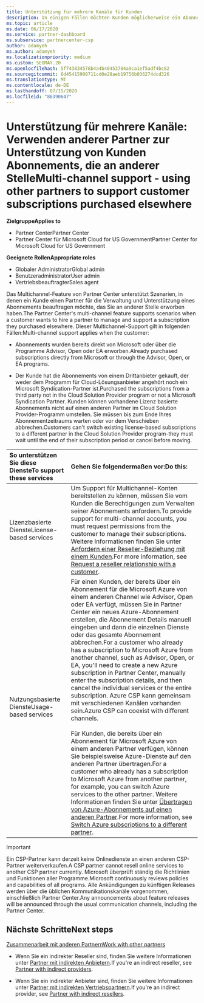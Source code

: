 ```yaml
---
title: Unterstützung für mehrere Kanäle für Kunden
description: In einigen Fällen möchten Kunden möglicherweise ein Abonnement bereitstellen und unterstützen, das Sie an anderer Stelle erworben haben.
ms.topic: article
ms.date: 06/17/2020
ms.service: partner-dashboard
ms.subservice: partnercenter-csp
author: adamyeh
ms.author: adamyeh
ms.localizationpriority: medium
ms.custom: SEOMAY.20
ms.openlocfilehash: 5f743834578b4a4b40453704a9ca1ef5adf4bc82
ms.sourcegitcommit: 6d45415908711cd0e28aeb19756b036274dcd326
ms.translationtype: MT
ms.contentlocale: de-DE
ms.lasthandoff: 07/15/2020
ms.locfileid: "86390647"
---
```

# <a name="multi-channel-support---using-other-partners-to-support-customer-subscriptions-purchased-elsewhere"></a><span data-ttu-id="dd625-103">Unterstützung für mehrere Kanäle: Verwenden anderer Partner zur Unterstützung von Kunden Abonnements, die an anderer Stelle</span><span class="sxs-lookup"><span data-stu-id="dd625-103">Multi-channel support - using other partners to support customer subscriptions purchased elsewhere</span></span>

<span data-ttu-id="dd625-104">**Zielgruppe**</span><span class="sxs-lookup"><span data-stu-id="dd625-104">**Applies to**</span></span>

- <span data-ttu-id="dd625-105">Partner Center</span><span class="sxs-lookup"><span data-stu-id="dd625-105">Partner Center</span></span>
- <span data-ttu-id="dd625-106">Partner Center für Microsoft Cloud for US Government</span><span class="sxs-lookup"><span data-stu-id="dd625-106">Partner Center for Microsoft Cloud for US Government</span></span>

<span data-ttu-id="dd625-107">**Geeignete Rollen**</span><span class="sxs-lookup"><span data-stu-id="dd625-107">**Appropriate roles**</span></span>

- <span data-ttu-id="dd625-108">Globaler Administrator</span><span class="sxs-lookup"><span data-stu-id="dd625-108">Global admin</span></span>
- <span data-ttu-id="dd625-109">Benutzeradministrator</span><span class="sxs-lookup"><span data-stu-id="dd625-109">User admin</span></span>
- <span data-ttu-id="dd625-110">Vertriebsbeauftragter</span><span class="sxs-lookup"><span data-stu-id="dd625-110">Sales agent</span></span>

<span data-ttu-id="dd625-111">Das Multichannel-Feature von Partner Center unterstützt Szenarien, in denen ein Kunde einen Partner für die Verwaltung und Unterstützung eines Abonnements beauftragen möchte, das Sie an anderer Stelle erworben haben.</span><span class="sxs-lookup"><span data-stu-id="dd625-111">The Partner Center's multi-channel feature supports scenarios when a customer wants to hire a partner to manage and support a subscription they purchased elsewhere.</span></span> <span data-ttu-id="dd625-112">Dieser Multichannel-Support gilt in folgenden Fällen:</span><span class="sxs-lookup"><span data-stu-id="dd625-112">Multi-channel support applies when the customer:</span></span>

- <span data-ttu-id="dd625-113">Abonnements wurden bereits direkt von Microsoft oder über die Programme Advisor, Open oder EA erworben.</span><span class="sxs-lookup"><span data-stu-id="dd625-113">Already purchased subscriptions directly from Microsoft or through the Advisor, Open, or EA programs.</span></span>

- <span data-ttu-id="dd625-114">Der Kunde hat die Abonnements von einem Drittanbieter gekauft, der weder dem Programm für Cloud-Lösungsanbieter angehört noch ein Microsoft Syndication-Partner ist.</span><span class="sxs-lookup"><span data-stu-id="dd625-114">Purchased the subscriptions from a third party not in the Cloud Solution Provider program or not a Microsoft Syndication Partner.</span></span> <span data-ttu-id="dd625-115">Kunden können vorhandene Lizenz basierte Abonnements nicht auf einen anderen Partner im Cloud Solution Provider-Programm umstellen. Sie müssen bis zum Ende Ihres Abonnementzeitraums warten oder vor dem Verschieben abbrechen.</span><span class="sxs-lookup"><span data-stu-id="dd625-115">Customers can't switch existing license-based subscriptions to a different partner in the Cloud Solution Provider program-they must wait until the end of their subscription period or cancel before moving.</span></span>

|<span data-ttu-id="dd625-116">So unterstützen Sie diese Dienste</span><span class="sxs-lookup"><span data-stu-id="dd625-116">To support these services</span></span>  | <span data-ttu-id="dd625-117">Gehen Sie folgendermaßen vor:</span><span class="sxs-lookup"><span data-stu-id="dd625-117">Do this:</span></span> |
|:---------|:---------|
|<span data-ttu-id="dd625-118">Lizenzbasierte Dienste</span><span class="sxs-lookup"><span data-stu-id="dd625-118">License-based services</span></span>    | <span data-ttu-id="dd625-119">Um Support für Multichannel-Konten bereitstellen zu können, müssen Sie vom Kunden die Berechtigungen zum Verwalten seiner Abonnements anfordern.</span><span class="sxs-lookup"><span data-stu-id="dd625-119">To provide support for multi-channel accounts, you must request permissions from the customer to manage their subscriptions.</span></span> <span data-ttu-id="dd625-120">Weitere Informationen finden Sie unter [Anfordern einer Reseller-Beziehung mit einem Kunden](request-a-relationship-with-a-customer.md).</span><span class="sxs-lookup"><span data-stu-id="dd625-120">For more information, see [Request a reseller relationship with a customer](request-a-relationship-with-a-customer.md).</span></span>   |
|<span data-ttu-id="dd625-121">Nutzungsbasierte Dienste</span><span class="sxs-lookup"><span data-stu-id="dd625-121">Usage-based services</span></span>     |  <span data-ttu-id="dd625-122">Für einen Kunden, der bereits über ein Abonnement für die Microsoft Azure von einem anderen Channel wie Advisor, Open oder EA verfügt, müssen Sie in Partner Center ein neues Azure-Abonnement erstellen, die Abonnement Details manuell eingeben und dann die einzelnen Dienste oder das gesamte Abonnement abbrechen.</span><span class="sxs-lookup"><span data-stu-id="dd625-122">For a customer who already has a subscription to Microsoft Azure from another channel, such as Advisor, Open, or EA, you'll need to create a new Azure subscription in Partner Center, manually enter the subscription details, and then cancel the individual services or the entire subscription.</span></span> <span data-ttu-id="dd625-123">Azure CSP kann gemeinsam mit verschiedenen Kanälen vorhanden sein.</span><span class="sxs-lookup"><span data-stu-id="dd625-123">Azure CSP can coexist with different channels.</span></span><br/><br/> <span data-ttu-id="dd625-124">Für Kunden, die bereits über ein Abonnement für Microsoft Azure von einem anderen Partner verfügen, können Sie beispielsweise Azure-Dienste auf den anderen Partner übertragen.</span><span class="sxs-lookup"><span data-stu-id="dd625-124">For a customer who already has a subscription to Microsoft Azure from another partner, for example, you can switch Azure services to the other partner.</span></span>  <span data-ttu-id="dd625-125">Weitere Informationen finden Sie unter [Übertragen von Azure-Abonnements auf einen anderen Partner](switch-azure-subscriptions-to-a-different-partner.md).</span><span class="sxs-lookup"><span data-stu-id="dd625-125">For more information, see [Switch Azure subscriptions to a different partner](switch-azure-subscriptions-to-a-different-partner.md).</span></span> |

> [!IMPORTANT]  
> <span data-ttu-id="dd625-126">Ein CSP-Partner kann derzeit keine Onlinedienste an einen anderen CSP-Partner weiterverkaufen.</span><span class="sxs-lookup"><span data-stu-id="dd625-126">A CSP partner cannot resell online services to another CSP partner currently.</span></span> <span data-ttu-id="dd625-127">Microsoft überprüft ständig die Richtlinien und Funktionen aller Programme.</span><span class="sxs-lookup"><span data-stu-id="dd625-127">Microsoft continuously reviews policies and capabilities of all programs.</span></span> <span data-ttu-id="dd625-128">Alle Ankündigungen zu künftigen Releases werden über die üblichen Kommunikationskanäle vorgenommen, einschließlich Partner Center.</span><span class="sxs-lookup"><span data-stu-id="dd625-128">Any announcements about feature releases will be announced through the usual communication channels, including the Partner Center.</span></span>

## <a name="next-steps"></a><span data-ttu-id="dd625-129">Nächste Schritte</span><span class="sxs-lookup"><span data-stu-id="dd625-129">Next steps</span></span>

[<span data-ttu-id="dd625-130">Zusammenarbeit mit anderen Partnern</span><span class="sxs-lookup"><span data-stu-id="dd625-130">Work with other partners</span></span>](work-with-other-partners.md)

- <span data-ttu-id="dd625-131">Wenn Sie ein indirekter Reseller sind, finden Sie weitere Informationen unter [Partner mit indirekten Anbietern](indirect-reseller-tasks-in-partner-center.md).</span><span class="sxs-lookup"><span data-stu-id="dd625-131">If you're an indirect reseller, see [Partner with indirect providers](indirect-reseller-tasks-in-partner-center.md).</span></span>

- <span data-ttu-id="dd625-132">Wenn Sie ein indirekter Anbieter sind, finden Sie weitere Informationen unter [Partner mit indirekten Vertriebspartnern](indirect-provider-tasks-in-partner-center.md).</span><span class="sxs-lookup"><span data-stu-id="dd625-132">If you're an indirect provider, see [Partner with indirect resellers](indirect-provider-tasks-in-partner-center.md).</span></span>
